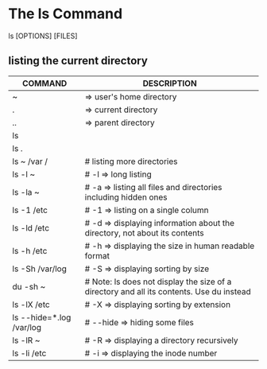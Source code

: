 # The ls Command

ls [OPTIONS] [FILES]

## listing the current directory
COMMAND | DESCRIPTION
---|---
~ | => user's home directory
. | => current directory
.. | => parent directory
ls | 
ls . | 
ls ~ /var / | # listing more directories
ls -l ~ | # -l => long listing
ls -la ~ | # -a => listing all files and directories including hidden ones
ls -1 /etc | # -1 => listing on a single column
ls -ld /etc | # -d => displaying information about the directory, not about its contents
ls -h /etc | # -h => displaying the size in human readable format
ls -Sh /var/log | # -S => displaying sorting by size
du -sh ~ | # Note: ls does not display the size of a directory and all its contents. Use du instead
ls -lX /etc | # -X => displaying sorting by extension
ls --hide=*.log /var/log | # --hide => hiding some files
ls -lR ~ | # -R => displaying a directory recursively
ls -li /etc | # -i => displaying the inode number
